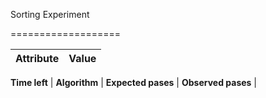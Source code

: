 Sorting Experiment

===================


Attribute		|	Value
------------------------|-----------------

**Time left**		|
**Algorithm**		|
**Expected pases**	|
**Observed pases**	|
